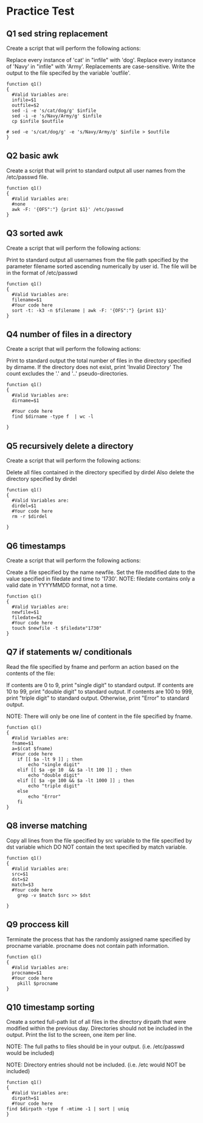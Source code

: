 # Practice Test
## Q1   sed string replacement



Create a script that will perform the following actions:

  Replace every instance of 'cat' in "infile" with 'dog'.
  Replace every instance of 'Navy' in "infile" with 'Army'.
  Replacements are case-sensitive.
  Write the output to the file specifed by the variable 'outfile'.



    
    function q1()
    {
      #Valid Variables are:
      infile=$1
      outfile=$2
      sed -i -e 's/cat/dog/g' $infile
      sed -i -e 's/Navy/Army/g' $infile
      cp $infile $outfile

    # sed -e 's/cat/dog/g' -e 's/Navy/Army/g' $infile > $outfile
    }
    

## Q2   basic awk


Create a script that will print to standard output all user names from the /etc/passwd file.



    function q1()
    {
      #Valid Variables are:
      #none
      awk -F: '{OFS":"} {print $1}' /etc/passwd
    }    

## Q3   sorted awk


Create a script that will perform the following actions:

  Print to standard output all usernames from the file path specified by the parameter filename sorted ascending numerically by user id.
  The file will be in the format of /etc/passwd



    function q1()
    {
      #Valid Variables are:
      filename=$1
      #Your code here
      sort -t: -k3 -n $filename | awk -F: '{OFS":"} {print $1}'
    }

## Q4   number of files in a directory
Create a script that will perform the following actions:

  Print to standard output the total number of files in the directory specified by dirname.
  If the directory does not exist, print 'Invalid Directory'
  The count excludes the '.' and '..' pseudo-directories.

    function q1()
    {
      #Valid Variables are:
      dirname=$1
    
      #Your code here
      find $dirname -type f  | wc -l
    
    }

## Q5  recursively delete a directory

Create a script that will perform the following actions:

  Delete all files contained in the directory specified by dirdel
  Also delete the directory specified by dirdel

    function q1()
    {
      #Valid Variables are:
      dirdel=$1
      #Your code here
      rm -r $dirdel
      
    }
## Q6  timestamps
Create a script that will perform the following actions:

  Create a file specified by the name newfile.
  Set the file modified date to the value specified in filedate and time to '1730'. NOTE: filedate contains only a valid date in YYYYMMDD format, not a time.

    
    function q1()
    {
      #Valid Variables are:
      newfile=$1
      filedate=$2
      #Your code here
      touch $newfile -t $filedate"1730"
    }

## Q7   if statements w/ conditionals
Read the file specified by fname and perform an action based on the contents of the file:

  If contents are 0 to 9, print "single digit" to standard output.
  If contents are 10 to 99, print "double digit" to standard output.
  If contents are 100 to 999, print "triple digit" to standard output.
  Otherwise, print "Error" to standard output.

NOTE: There will only be one line of content in the file specified by fname.
   
    function q1()
    {
      #Valid Variables are:
      fname=$1
      a=$(cat $fname) 
      #Your code here
        if [[ $a -lt 9 ]] ; then
            echo "single digit"
        elif [[ $a -ge 10  && $a -lt 100 ]] ; then
            echo "double digit"
        elif [[ $a -ge 100 && $a -lt 1000 ]] ; then
            echo "triple digit"
        else 
            echo "Error"
        fi
    }

## Q8  inverse matching
Copy all lines from the file specified by src variable to the file specified by dst variable which DO NOT contain the text specified by match variable.

    function q1()
    {
      #Valid Variables are:
      src=$1
      dst=$2
      match=$3
      #Your code here
        grep -v $match $src >> $dst 
    
    }
    
## Q9  proccess kill

Terminate the process that has the randomly assigned name specified by procname variable. procname does not contain path information.

    function q1()
    {
      #Valid Variables are:
      procname=$1
      #Your code here
        pkill $procname
    }

## Q10  timestamp sorting
Create a sorted full-path list of all files in the directory dirpath that were modified within the previous day. Directories should not be included in the output. Print the list to the screen, one item per line.

NOTE: The full paths to files should be in your output. (i.e. /etc/passwd would be included)

NOTE: Directory entries should not be included. (i.e. /etc would NOT be included)

    function q1()
    {
      #Valid Variables are:
      dirpath=$1
      #Your code here
    find $dirpath -type f -mtime -1 | sort | uniq
    }
    

